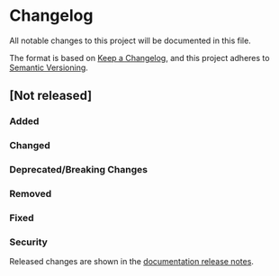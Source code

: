 # Changelog

All notable changes to this project will be documented in this file.

The format is based on [Keep a Changelog](https://keepachangelog.com/en/1.0.0/), and this project
adheres to [Semantic Versioning](https://semver.org/spec/v2.0.0.html).

## [Not released]

### Added

### Changed

### Deprecated/Breaking Changes


### Removed

### Fixed

### Security

Released changes are shown in the
[documentation release notes](docs/getting-started/release-notes.md).
